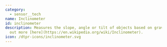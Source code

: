 ```yaml
---
category: 
  - sensor__tech
name: Inclinometer
id: inclinometer
description: Measures the slope, angle or tilt of objects based on gravity. Find
  out more [here](https://en.wikipedia.org/wiki/Inclinometer).
icon: /dtpr-icons/inclinometer.svg
---
```

